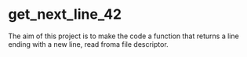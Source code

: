 # get_next_line_42
The aim of this project is to make the code a function that returns a line ending with a new line, read froma file descriptor.
